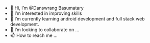 - 👋 Hi, I’m @Danswrang Basumatary
- 👀 I’m interested in improving skills
- 🌱 I’m currently learning android development and full stack web development.
- 💞️ I’m looking to collaborate on ...
- 📫 How to reach me ...

<!---
Danswrang11/Danswrang11 is a ✨ special ✨ repository because its `README.md` (this file) appears on your GitHub profile.
You can click the Preview link to take a look at your changes.
--->

